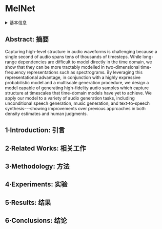 # MelNet

<details>
<summary>基本信息</summary>

- 标题: "MelNet: A Generative Model for Audio in the Frequency Domain"
- 作者:
  - 01 Sean Vasquez,
  - 02 Mike Lewis
- 链接:
  - [ArXiv](https://arxiv.org/abs/1906.01083)
  - [Publication]
  - [Github]
  - [Demo](https://audio-samples.github.io)
- 文件:
  - [ArXiv](_PDF/1906.01083v1__MelNet__A_Generative_Model_for_Audio_in_the_Frequency_Domain.pdf)
  - [Publication] #TODO

</details>

## Abstract: 摘要

Capturing high-level structure in audio waveforms is challenging because a single second of audio spans tens of thousands of timesteps.
While long-range dependencies are difficult to model directly in the time domain, we show that they can be more tractably modelled in two-dimensional time-frequency representations such as spectrograms.
By leveraging this representational advantage, in conjunction with a highly expressive probabilistic model and a multiscale generation procedure, we design a model capable of generating high-fidelity audio samples which capture structure at timescales that time-domain models have yet to achieve.
We apply our model to a variety of audio generation tasks, including unconditional speech generation, music generation, and text-to-speech synthesis---showing improvements over previous approaches in both density estimates and human judgments.

## 1·Introduction: 引言

## 2·Related Works: 相关工作

## 3·Methodology: 方法

## 4·Experiments: 实验

## 5·Results: 结果

## 6·Conclusions: 结论